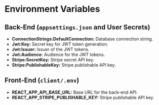 # Environment Variables

## Back-End (`appsettings.json` and User Secrets)

- **ConnectionStrings:DefaultConnection:** Database connection string.
- **Jwt:Key:** Secret key for JWT token generation.
- **Jwt:Issuer:** Issuer of the JWT tokens.
- **Jwt:Audience:** Audience for the JWT tokens.
- **Stripe:SecretKey:** Stripe secret API key.
- **Stripe:PublishableKey:** Stripe publishable API key.

## Front-End (`client/.env`)

- **REACT_APP_API_BASE_URL:** Base URL for the back-end API.
- **REACT_APP_STRIPE_PUBLISHABLE_KEY:** Stripe publishable API key.
